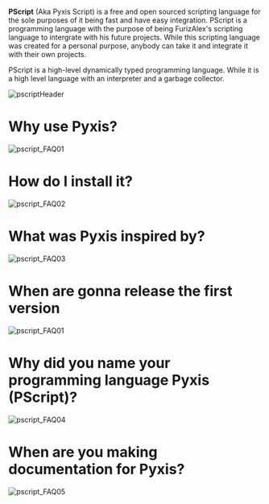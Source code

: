 **PScript** (Aka Pyxis Script) is a free and open sourced scripting language for the sole purposes of it being fast and have easy integration. PScript is a programming language with the purpose
of being FurizAlex's scripting language to intergrate with his future projects. While this scripting language was created for a personal purpose, anybody can take it and integrate it with
their own projects.

PScript is a high-level dynamically typed programming language. While it is a high level language with an interpreter and a garbage collector.

![pscriptHeader](https://github.com/user-attachments/assets/5f47cf15-e456-4e57-a084-8891c100f871)

Why use Pyxis?
================
![pscript_FAQ01](https://github.com/user-attachments/assets/62cdd0e9-6caa-4a42-8f99-349e44bcf07d)

How do I install it?
====================
![pscript_FAQ02](https://github.com/user-attachments/assets/50878509-520f-446b-90e7-2cd525e6e02e)

What was Pyxis inspired by?
============================
![pscript_FAQ03](https://github.com/user-attachments/assets/2c995b7f-3bdf-4a27-b043-1be9fe82074b)

When are gonna release the first version
========================================
![pscript_FAQ01](https://github.com/user-attachments/assets/b4a41078-78c6-4927-8ec7-f5fe2c5e6340)

Why did you name your programming language Pyxis (PScript)?
===================================================
![pscript_FAQ04](https://github.com/user-attachments/assets/b9f61e4a-b4f4-4554-920f-5c338287a41e)

When are you making documentation for Pyxis?
==============================================
![pscript_FAQ05](https://github.com/user-attachments/assets/9f128f59-b755-483e-97d2-9b0f7a52d49a)
